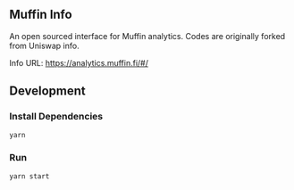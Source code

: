 ## Muffin Info

An open sourced interface for Muffin analytics. Codes are originally forked from Uniswap info.

Info URL: https://analytics.muffin.fi/#/

## Development

### Install Dependencies

```bash
yarn
```

### Run

```bash
yarn start
```
